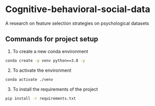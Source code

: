 # Cognitive-behavioral-social-data

A research on feature selection strategies on psychological datasets

## Commands for project setup
1. To create a new conda environment
```bash
conda create -p venv python==3.8 -y
```
2. To activate the environment
```bash
conda activate ./venv
```

3. To install the requirements of the project
```bash
pip install -r requirements.txt
```
